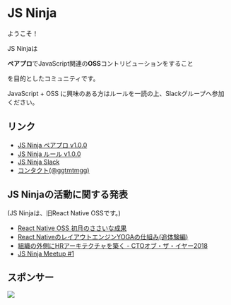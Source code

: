 # JS Ninja
ようこそ！

JS Ninjaは

**ペアプロ**でJavaScript関連の**OSS**コントリビューションをすること

を目的としたコミュニティです。

JavaScript + OSS に興味のある方はルールを一読の上、Slackグループへ参加ください。

## リンク
- [JS Ninja ペアプロ v1.0.0](https://github.com/js-ninja-oss/docs/blob/master/PAIR_PROGRAMMING.md)
- [JS Ninja ルール v1.0.0](https://github.com/js-ninja-oss/docs/blob/master/RULE.md)
- [JS Ninja Slack](https://join.slack.com/t/js-ninja-oss/shared_invite/enQtNDk0MjQ0NTY2MTk5LTY0OGRjNzgwODIzZmY4YjYyMzA3NWY2MTk2Y2E0YjZjZjA4NWE2ZDA5ZTEyZjc0Y2RhMGFhZmIwNmEwMDJkZDg)
- [コンタクト(@ggtmtmgg)](https://twitter.com/ggtmtmgg)

## JS Ninjaの活動に関する発表
(JS Ninjaは、旧React Native OSSです。)

- [React Native OSS 初月のささいな成果](https://speakerdeck.com/ggtmtmgg/react-native-oss-chu-yue-falsesasainacheng-guo)
- [React NativeのレイアウトエンジンYOGAの仕組み(追体験編)](https://speakerdeck.com/ggtmtmgg/react-nativefalsereiautoenzinyogafalseshi-zu-mi-zhui-ti-yan-bian)
- [組織の外側にHRアーキテクチャを築く - CTOオブ・ザ・イヤー2018](https://speakerdeck.com/ggtmtmgg/zu-zhi-falsewai-ce-nihrakitekutiyawozhu-ku-ctoobuzaiya2018)
- [JS Ninja Meetup #1](https://speakerdeck.com/ggtmtmgg/js-ninja-meetup-number-1)

## スポンサー

![](https://s3-ap-northeast-1.amazonaws.com/image.fact-base.io/wp-content/uploads/2017/10/31103906/logo3.png)
